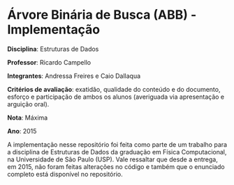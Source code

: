 # Árvore Binária de Busca (ABB) - Implementação

<b>Disciplina</b>: Estruturas de Dados

<b>Professor</b>: Ricardo Campello

<b>Integrantes</b>: Andressa Freires e Caio Dallaqua

<b>Critérios de avaliação</b>: exatidão, qualidade do conteúdo e do documento, esforço e participação
de ambos os alunos (averiguada via apresentação e arguição oral).

<b>Nota</b>: Máxima

<b>Ano</b>: 2015


A implementação nesse repositório foi feita como parte de um trabalho para a disciplina de Estruturas de Dados da graduação em Física Computacional, na Universidade de São Paulo (USP). 
Vale ressaltar que desde a entrega, em 2015, não foram feitas alterações no código e também que o enunciado completo está disponível no repositório.
